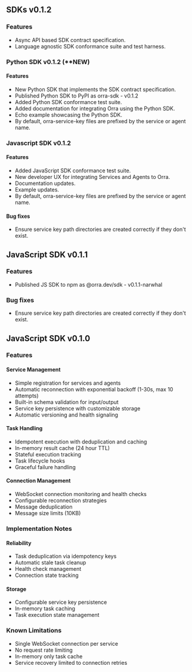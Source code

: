 ## SDKs v0.1.2

### Features
- Async API based SDK contract specification.
- Language agnostic SDK conformance suite and test harness.

### Python SDK v0.1.2 (**NEW)

#### Features
- New Python SDK that implements the SDK contract specification.
- Published Python SDK to PyPI as orra-sdk - v0.1.2
- Added Python SDK conformance test suite.
- Added documentation for integrating Orra using the Python SDK.
- Echo example showcasing the Python SDK.
- By default, orra-service-key files are prefixed by the service or agent name.

### Javascript SDK v0.1.2

#### Features
- Added JavaScript SDK conformance test suite.
- New developer UX for integrating Services and Agents to Orra.
- Documentation updates.
- Example updates.
- By default, orra-service-key files are prefixed by the service or agent name.

#### Bug fixes
- Ensure service key path directories are created correctly if they don't exist.

## JavaScript SDK v0.1.1

### Features
- Published JS SDK to npm as @orra.dev/sdk - v0.1.1-narwhal

### Bug fixes
- Ensure service key path directories are created correctly if they don't exist.

## JavaScript SDK v0.1.0

### Features

#### Service Management
- Simple registration for services and agents
- Automatic reconnection with exponential backoff (1-30s, max 10 attempts)
- Built-in schema validation for input/output
- Service key persistence with customizable storage
- Automatic versioning and health signaling

#### Task Handling
- Idempotent execution with deduplication and caching
- In-memory result cache (24 hour TTL)
- Stateful execution tracking
- Task lifecycle hooks
- Graceful failure handling

#### Connection Management
- WebSocket connection monitoring and health checks
- Configurable reconnection strategies
- Message deduplication
- Message size limits (10KB)

### Implementation Notes

#### Reliability
- Task deduplication via idempotency keys
- Automatic stale task cleanup
- Health check management
- Connection state tracking

#### Storage
- Configurable service key persistence
- In-memory task caching
- Task execution state management

### Known Limitations
- Single WebSocket connection per service
- No request rate limiting
- In-memory only task cache
- Service recovery limited to connection retries
